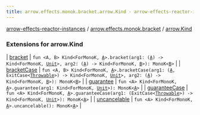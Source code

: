 ```yaml
---
title: arrow.effects.monok.bracket.arrow.Kind - arrow-effects-reactor-instances
---
```


[arrow-effects-reactor-instances](../../index.html) / [arrow.effects.monok.bracket](../index.html) / [arrow.Kind](./index.html)

### Extensions for arrow.Kind

| [bracket](bracket.html) | `fun <A, B> Kind<ForMonoK, `[`A`](bracket.html#A)`>.bracket(arg1: (`[`A`](bracket.html#A)`) -> Kind<ForMonoK, `[`Unit`](https://kotlinlang.org/api/latest/jvm/stdlib/kotlin/-unit/index.html)`>, arg2: (`[`A`](bracket.html#A)`) -> Kind<ForMonoK, `[`B`](bracket.html#B)`>): MonoK<`[`B`](bracket.html#B)`>` |
| [bracketCase](bracket-case.html) | `fun <A, B> Kind<ForMonoK, `[`A`](bracket-case.html#A)`>.bracketCase(arg1: (`[`A`](bracket-case.html#A)`, ExitCase<`[`Throwable`](https://kotlinlang.org/api/latest/jvm/stdlib/kotlin/-throwable/index.html)`>) -> Kind<ForMonoK, `[`Unit`](https://kotlinlang.org/api/latest/jvm/stdlib/kotlin/-unit/index.html)`>, arg2: (`[`A`](bracket-case.html#A)`) -> Kind<ForMonoK, `[`B`](bracket-case.html#B)`>): MonoK<`[`B`](bracket-case.html#B)`>` |
| [guarantee](guarantee.html) | `fun <A> Kind<ForMonoK, `[`A`](guarantee.html#A)`>.guarantee(arg1: Kind<ForMonoK, `[`Unit`](https://kotlinlang.org/api/latest/jvm/stdlib/kotlin/-unit/index.html)`>): MonoK<`[`A`](guarantee.html#A)`>` |
| [guaranteeCase](guarantee-case.html) | `fun <A> Kind<ForMonoK, `[`A`](guarantee-case.html#A)`>.guaranteeCase(arg1: (ExitCase<`[`Throwable`](https://kotlinlang.org/api/latest/jvm/stdlib/kotlin/-throwable/index.html)`>) -> Kind<ForMonoK, `[`Unit`](https://kotlinlang.org/api/latest/jvm/stdlib/kotlin/-unit/index.html)`>): MonoK<`[`A`](guarantee-case.html#A)`>` |
| [uncancelable](uncancelable.html) | `fun <A> Kind<ForMonoK, `[`A`](uncancelable.html#A)`>.uncancelable(): MonoK<`[`A`](uncancelable.html#A)`>` |

